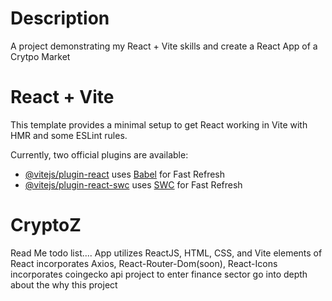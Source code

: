 # Description
A project demonstrating my React + Vite skills and create a React App of a Crytpo Market

# React + Vite

This template provides a minimal setup to get React working in Vite with HMR and some ESLint rules.

Currently, two official plugins are available:

- [@vitejs/plugin-react](https://github.com/vitejs/vite-plugin-react/blob/main/packages/plugin-react/README.md) uses [Babel](https://babeljs.io/) for Fast Refresh
- [@vitejs/plugin-react-swc](https://github.com/vitejs/vite-plugin-react-swc) uses [SWC](https://swc.rs/) for Fast Refresh
# CryptoZ

Read Me todo list....
App utilizes ReactJS, HTML, CSS, and Vite
elements of React incorporates Axios, React-Router-Dom(soon), React-Icons
incorporates coingecko api
project to enter finance sector
go into depth about the why this project
